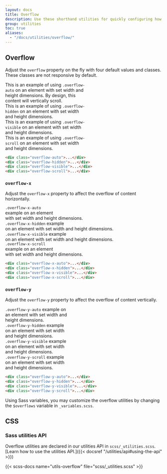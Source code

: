 ```yaml
---
layout: docs
title: Overflow
description: Use these shorthand utilities for quickly configuring how content overflows an element.
group: utilities
toc: true
aliases:
  - "/docs/utilities/overflow/"
---
```


## Overflow

Adjust the `overflow` property on the fly with four default values and classes. These classes are not responsive by default.

<div class="bd-example d-md-flex">
  <div class="overflow-auto p-tall mb-tall mb-md-none me-md-tall border" style="max-width: 260px; max-height: 100px;" tabindex="0">
    This is an example of using <code>.overflow-auto</code> on an element with set width and height dimensions. By design, this content will vertically scroll.
  </div>
  <div class="overflow-hidden p-tall mb-tall mb-md-none me-md-tall border" style="max-width: 260px; max-height: 100px;">
    This is an example of using <code>.overflow-hidden</code> on an element with set width and height dimensions.
  </div>
  <div class="overflow-visible p-tall mb-tall mb-md-none me-md-tall border" style="max-width: 260px; max-height: 100px;">
    This is an example of using <code>.overflow-visible</code> on an element with set width and height dimensions.
  </div>
  <div class="overflow-scroll p-tall border" style="max-width: 260px; max-height: 100px;" tabindex="0">
    This is an example of using <code>.overflow-scroll</code> on an element with set width and height dimensions.
  </div>
</div>

```html
<div class="overflow-auto">...</div>
<div class="overflow-hidden">...</div>
<div class="overflow-visible">...</div>
<div class="overflow-scroll">...</div>
```

### `overflow-x`

Adjust the `overflow-x` property to affect the overflow of content horizontally.

<div class="bd-example d-md-flex">
  <div class="overflow-x-auto p-tall mb-tall mb-md-none me-md-tall w-100 border" style="max-width: 200px; max-height: 100px; white-space: nowrap;">
    <div><code>.overflow-x-auto</code> example on an element</div>
    <div> with set width and height dimensions.</div>
  </div>
  <div class="overflow-x-hidden p-tall mb-tall mb-md-none me-md-tall w-100 border" style="max-width: 200px; max-height: 100px;white-space: nowrap;">
    <div><code>.overflow-x-hidden</code> example</div>
    <div>on an element with set width and height dimensions.</div>
  </div>
  <div class="overflow-x-visible p-tall mb-tall mb-md-none me-md-tall w-100 border" style="max-width: 200px; max-height: 100px;white-space: nowrap;">
    <div><code>.overflow-x-visible</code> example </div>
    <div>on an element with set width and height dimensions.</div>
  </div>
  <div class="overflow-x-scroll p-tall bg-body w-100 border" style="max-width: 200px; max-height: 100px;white-space: nowrap;">
    <div><code>.overflow-x-scroll</code> example on an element</div>
    <div> with set width and height dimensions.</div>
  </div>
</div>

```html
<div class="overflow-x-auto">...</div>
<div class="overflow-x-hidden">...</div>
<div class="overflow-x-visible">...</div>
<div class="overflow-x-scroll">...</div>
```

### `overflow-y`

Adjust the `overflow-y` property to affect the overflow of content vertically.

<div class="bd-example d-md-flex">
  <div class="overflow-y-auto p-tall mb-tall mb-md-none me-md-tall w-100 border" style="max-width: 200px; max-height: 100px;">
    <code>.overflow-y-auto</code> example on an element with set width and height dimensions.
  </div>
  <div class="overflow-y-hidden p-tall mb-tall mb-md-none me-md-tall w-100 border" style="max-width: 200px; max-height: 100px;">
    <code>.overflow-y-hidden</code> example on an element with set width and height dimensions.
  </div>
  <div class="overflow-y-visible p-tall mb-tall mb-md-none me-md-tall w-100 border" style="max-width: 200px; max-height: 100px;">
    <code>.overflow-y-visible</code> example on an element with set width and height dimensions.
  </div>
  <div class="overflow-y-scroll p-tall w-100 border" style="max-width: 200px; max-height: 100px;">
    <code>.overflow-y-scroll</code> example on an element with set width and height dimensions.
  </div>
</div>

```html
<div class="overflow-y-auto">...</div>
<div class="overflow-y-hidden">...</div>
<div class="overflow-y-visible">...</div>
<div class="overflow-y-scroll">...</div>
```

Using Sass variables, you may customize the overflow utilities by changing the `$overflows` variable in `_variables.scss`.

## CSS

### Sass utilities API

Overflow utilities are declared in our utilities API in `scss/_utilities.scss`. [Learn how to use the utilities API.]({{< docsref "/utilities/api#using-the-api" >}})

{{< scss-docs name="utils-overflow" file="scss/_utilities.scss" >}}
